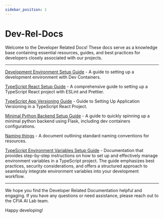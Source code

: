 ```yaml
---
sidebar_position: 1
---
```


# Dev-Rel-Docs
Welcome to the Developer Related Docs! These docs serve as a knowledge base containing essential resources, guides, and best practices for developers closely associated with our projects.

---

[Development Environment Setup Guide](https://github.com/ai-cfia/dev-rel-docs/blob/main/Development-Environment-Setup-Guide/DEV-ENV-SETUP.md) - A guide to setting up a development environment with Dev Containers.

[TypeScript React Setup Guide](https://github.com/ai-cfia/dev-rel-docs/blob/main/TypeScript-React-Setup-Guide/REACTSETUP.md) - A comprehensive guide to setting up a TypeScript React project with ESLint and Prettier.

[TypeScript App Versioning Guide](https://github.com/ai-cfia/dev-rel-docs/blob/main/TypeScript-AppVersion/APPVERSION-SETUP.md) - Guide to Setting Up Application Versioning in a TypeScript React Project.

[Minimal Python Backend Setup Guide](https://github.com/ai-cfia/dev-rel-docs/blob/main/Minimal-Backend-Setup-Guides/PYTHON-BACKEND-SETUP.md) - A guide to quickly spinning up a minimal python backend using Flask, including dev containers configurations.

[Naming things](https://github.com/ai-cfia/dev-rel-docs/blob/main/Naming-Conventions/NAMING-RESOURCES.md) - A document outlining standard naming conventions for resources.

[TypeScript Environment Variables Setup Guide](https://github.com/ai-cfia/dev-rel-docs/blob/main/TypeScript-EnvironmentVariables/ENVIRONMENT-VARIABLES-SETUP.md) - Documentation that provides step-by-step instructions on how to set up and effectively manage environment variables in a TypeScript project. The guide emphasizes best practices, security considerations, and offers a structured approach to seamlessly integrate environment variables into your development workflow.

---

We hope you find the Developer Related Documentation helpful and engaging. If you have any questions or need assistance, please reach out to the CFIA AI Lab team.

Happy developing!